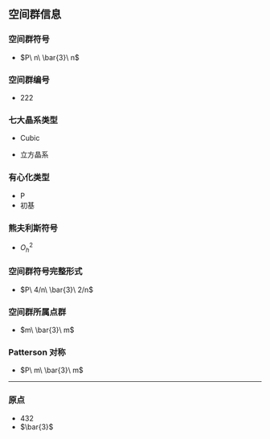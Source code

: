 

## 空间群信息

### 空间群符号

- $P\ n\ \bar{3}\ n$

### 空间群编号

-  222

### 七大晶系类型

- Cubic

- 立方晶系

### 有心化类型

- P
- 初基

### 熊夫利斯符号

- $O_h^{2}$

### 空间群符号完整形式

- $P\ 4/n\ \bar{3}\ 2/n$

### 空间群所属点群

- $m\ \bar{3}\ m$

### Patterson 对称

- $P\ m\ \bar{3}\ m$

---

### 原点

- 432
- $\bar{3}$